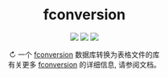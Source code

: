 <h1 align="center">fconversion</h1>
<p align="center">
  <img src="https://img.shields.io/badge/Python-3.7 | 3.8 | 3.9 | 3.10-blue" />
  <img src="https://img.shields.io/badge/license-Apache-green" />
  <img src="https://img.shields.io/badge/pypi-v1.0.1-red" />
</p>



<p align="center">
↻ 一个 <a href="https://fconversion.readthedocs.io/">fconversion</a> 数据库转换为表格文件的库 <br>
有关更多 <a href="https://fconversion.readthedocs.io/">fconversion</a>  的详细信息, 请参阅文档。
</p>


